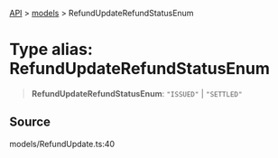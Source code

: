 [API](../../index.md) > [models](../index.md) > RefundUpdateRefundStatusEnum

# Type alias: RefundUpdateRefundStatusEnum

> **RefundUpdateRefundStatusEnum**: `"ISSUED"` \| `"SETTLED"`

## Source

models/RefundUpdate.ts:40
